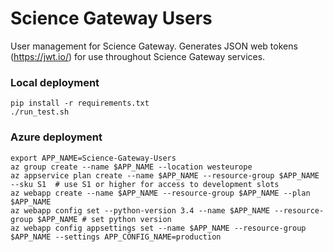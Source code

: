 # Science Gateway Users

User management for Science Gateway.  Generates JSON web tokens (<https://jwt.io/>) for use throughout Science Gateway services.

### Local deployment

```shell
pip install -r requirements.txt
./run_test.sh
```

### Azure deployment

```
export APP_NAME=Science-Gateway-Users
az group create --name $APP_NAME --location westeurope
az appservice plan create --name $APP_NAME --resource-group $APP_NAME --sku S1  # use S1 or higher for access to development slots
az webapp create --name $APP_NAME --resource-group $APP_NAME --plan $APP_NAME
az webapp config set --python-version 3.4 --name $APP_NAME --resource-group $APP_NAME # set python version
az webapp config appsettings set --name $APP_NAME --resource-group $APP_NAME --settings APP_CONFIG_NAME=production
```

